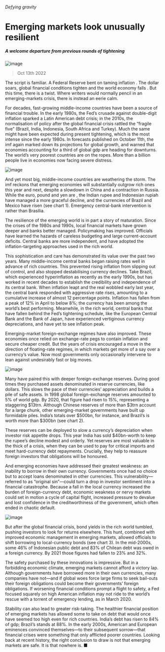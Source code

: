 ###### Defying gravity
# Emerging markets look unusually resilient 
##### A welcome departure from previous rounds of tightening 
![image](images/20221015_FNP001.jpg) 
> Oct 13th 2022 
The script is familiar. A Federal Reserve bent on taming inflation . The dollar soars, global financial conditions tighten and the world economy falls . But this time, there is a twist. Where writers would normally pencil in an emerging-markets crisis, there is instead an eerie calm.
For decades, fast-growing middle-income countries have been a source of financial trouble. In the early 1980s, the Fed’s crusade against double-digit inflation sparked a Latin American debt crisis; in the 2010s, the normalisation of policy after the global financial crisis rattled the “fragile five” (Brazil, India, Indonesia, South Africa and Turkey). Much the same might have been expected during present tightening, which is the most intense since the early 1980s. In forecasts published on October 11th, the imf again marked down its projections for global growth, and warned that economies accounting for a third of global gdp are heading for downturns. The world’s very poorest countries are on the ropes. More than a billion people live in economies now facing severe distress.
![image](images/20221015_FNC320.png) 

And yet most big, middle-income countries are weathering the storm. The imf reckons that emerging economies will substantially outgrow rich ones this year and next, despite a slowdown in China and a contraction in Russia. While the euro, pound and yen are , the Indian rupee and Indonesian rupiah have managed a more graceful decline, and the currencies of Brazil and Mexico have risen (see chart 1). Emergency central-bank intervention is rather than Brasília.
The resilience of the emerging world is in part a story of maturation. Since the crises of the 1980s and 1990s, local financial markets have grown deeper and banks better managed. Policymaking has improved. Officials have learned the hazards of careless budgeting and large current-account deficits. Central banks are more independent, and have adopted the inflation-targeting approaches used in the rich world. 
This sophistication and care has demonstrated its value over the past two years. Many middle-income central banks began raising rates well in advance of rich countries. This prevented rising inflation from slipping out of control, and also stopped destabilising currency declines. Take Brazil, which experienced hyperinflation as recently as the early 1990s, but has worked in recent decades to establish the credibility and independence of its central bank. When inflation leapt and the real wobbled early last year, the central bank responded with aggressive rate rises, amounting to a cumulative increase of almost 12 percentage points. Inflation has fallen from a peak of 12% in April to below 8%; the currency has been among the world’s best performing. Meanwhile, in the rich world, central banks that have fallen behind the Fed’s tightening schedule, like the European Central Bank and the Bank of Japan, have experienced vertiginous currency depreciations, and have yet to see inflation peak.
Emerging-market foreign-exchange regimes have also improved. These economies once relied on exchange-rate pegs to contain inflation and secure cheaper credit. But the years of crisis encouraged a move in the direction of floating-rate regimes, in which markets get more of a say over a currency’s value. Now most governments only occasionally intervene to lean against undesirably fast or big moves. 
![image](images/20221015_FNC349.png) 

Many have paired this with deeper foreign-exchange reserves. During good times they purchased assets denominated in reserve currencies, like dollars. This slows the pace of their currencies’ appreciation and builds a pile of safe assets. In 1998 global foreign-exchange reserves amounted to 5% of world gdp. By 2020, that figure had risen to 15%, representing a staggering $13trn. Although Chinese reserves of more than $3trn account for a large chunk, other emerging-market governments have built up formidable piles. India’s totals over $500bn, for instance, and Brazil’s is worth more than $300bn (see chart 2).
These reserves can be deployed to slow a currency’s depreciation when investor risk appetite drops. This year India has sold $40bn-worth to keep the rupee’s decline modest and orderly. Yet reserves are most valuable in the thick of a crisis, when they can be used to pay for critical imports and meet hard-currency debt repayments. Crucially, they help to reassure foreign investors that obligations will be honoured.
And emerging economies have addressed their greatest weakness: an inability to borrow in their own currency. Governments once had no choice but to accept loans denominated in other currencies. This vulnerability—referred to as “original sin”—could turn a drop in investor sentiment into a financial catastrophe. Because a fall in the local currency increased the burden of foreign-currency debt, economic weakness or nervy markets could set in motion a cycle of capital flight, increased pressure to devalue and lost confidence in the creditworthiness of the government, which often ended in chaotic default. 
![image](images/20221015_FNC366.png) 

But after the global financial crisis, bond yields in the rich world tumbled, pushing investors to look for returns elsewhere. This hunt, combined with improved economic management in emerging markets, allowed officials to shift borrowing to local-currency bonds (see chart 3). In the mid-2000s, some 46% of Indonesian public debt and 83% of Chilean debt was owed in a foreign currency. By 2021 those figures had fallen to 23% and 32%. 
The safety purchased by these innovations is impressive. But in a forbidding economic climate, emerging markets cannot afford a victory lap. Although governments have borrowed more in their own currencies, many companies have not—and if global woes force large firms to seek bail-outs their foreign obligations could become their governments’ foreign obligations. If worsening financial conditions prompt a flight to safety, a Fed focused squarely on high American inflation may not ride to the world’s rescue with a torrent of emergency lending, as in March 2020.
Stability can also lead to greater risk-taking. The healthier financial position of emerging markets has allowed some to take on debt that would once have seemed too high even for rich countries. India’s debt has risen to 84% of gdp; Brazil’s stands at 88%. In the early 2000s, American and European eminences convinced themselves—to their subsequent sorrow—that financial crises were something that only afflicted poorer countries. Looking back at recent history, the right conclusion to draw is not that emerging markets are safe. It is that nowhere is. ■


